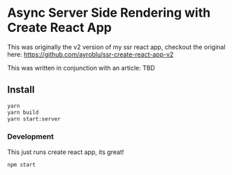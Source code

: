 Async Server Side Rendering with Create React App
=================================================

This was originally the v2 version of my ssr react app, checkout the original here: https://github.com/ayroblu/ssr-create-react-app-v2

This was written in conjunction with an article: TBD

Install
-------
```bash
yarn
yarn build
yarn start:server
```

### Development
This just runs create react app, its great!
```bash
npm start
```

